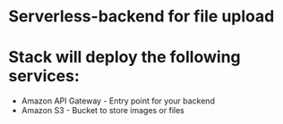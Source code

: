# Serverless-backend for file upload


# Stack will deploy the following services:
- Amazon API Gateway - Entry point for your backend
- Amazon S3 - Bucket to store images or files
